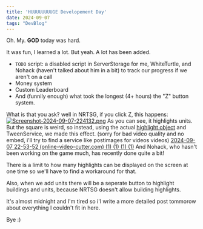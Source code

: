 ```yaml
---
title: 'HUUUUUUUUGE Developement Day'
date: 2024-09-07
tags: "DevBlog"
---
```

Oh. My. **GOD** today was hard.

It was fun, I learned a lot. But yeah. A lot has been added.
* ```TODO``` script: a disabled script in ServerStorage for me, WhiteTurtle, and Nohack (haven't talked about him in a bit) to track our progress if we aren't on a call
* Money system
* Custom Leaderboard
* And (funnily enough) what took the longest (4+ hours) the "Z" button system.

What is that you ask? well in NRTSG, if you click Z, this happens:
[![Screenshot-2024-09-07-224132.png](https://i.postimg.cc/022R2gD9/Screenshot-2024-09-07-224132.png)](https://postimg.cc/Z0gDVMwQ)
As you can see, it highlights units. But the square is weird, so instead, using the actual [highlight object](https://create.roblox.com/docs/reference/engine/classes/Highlight) and TweenService, we made this effect.
(sorry for bad video quality and no embed, i'll try to find a service like postimages for videos videos)
[2024-09-07 22-53-52 (online-video-cutter.com) (1) (1) (1) (1)](https://github.com/user-attachments/assets/d68f6221-4484-4576-a6bf-13fefe20418e)
And Nohack, who hasn't been working on the game much, has recently done quite a bit!

There is a limit to how many highlights can be displayed on the screen at one time so we'll have to find a workaround for that.

Also, when we add units there will be a seperate button to highlight buildings and units, because NRTSG doesn't allow building highlights.

It's almost midnight and I'm tired so i'l write a more detailed post tommorow about everything I couldn't fit in here.

Bye :)

